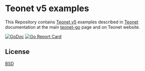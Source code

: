 # Teonet v5 examples

This Repository contains [Teonet v5](https://github.com/teonet-go/teonet) examples described in [Teonet]((https://github.com/teonet-go/teonet)) documentation at  the main [teonet-go](https://github.com/teonet-go) page and on Teonet website.

[![GoDoc](https://godoc.org/github.com/teonet-go/teonet-examples?status.svg)](https://godoc.org/github.com/teonet-go/teonet-examples/)
[![Go Report Card](https://goreportcard.com/badge/github.com/teonet-go/teonet-examples)](https://goreportcard.com/report/github.com/teonet-go/teonet-examples)

## License

[BSD](LICENSE)
